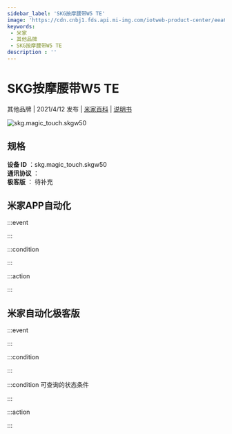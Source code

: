 ```yaml
---
sidebar_label: 'SKG按摩腰带W5 TE'
image: 'https://cdn.cnbj1.fds.api.mi-img.com/iotweb-product-center/eea692a7bcdfca93b4b253e0ef099ee1_产品拟物图.png?GalaxyAccessKeyId=AKVGLQWBOVIRQ3XLEW&Expires=9223372036854775807&Signature=twssnbgsfoS1xoau6bPGQ/5Nlpk='
keywords: 
 - 米家
 - 其他品牌
 - SKG按摩腰带W5 TE
description : ''
---
```

# SKG按摩腰带W5 TE

其他品牌 | 2021/4/12 发布 | [米家百科](https://home.mi.com/webapp/content/baike/product/index.html?model=skg.magic_touch.skgw50) | [说明书](https://home.mi.com/views/introduction.html?model=skg.magic_touch.skgw50&region=cn)

![skg.magic_touch.skgw50](https://cdn.cnbj1.fds.api.mi-img.com/iotweb-product-center/eea692a7bcdfca93b4b253e0ef099ee1_产品拟物图.png?GalaxyAccessKeyId=AKVGLQWBOVIRQ3XLEW&Expires=9223372036854775807&Signature=twssnbgsfoS1xoau6bPGQ/5Nlpk=)

## 规格  
> 
**设备 ID** ：skg.magic_touch.skgw50  
**通讯协议** ：  
**极客版**  ： 待补充 


## 米家APP自动化  

:::event  

:::

:::condition  

:::

:::action   

:::

## 米家自动化极客版  

:::event  

:::

:::condition  

:::

:::condition 可查询的状态条件  

:::

:::action  

:::

        
